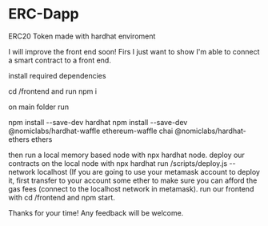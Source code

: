# ERC-Dapp
ERC20 Token made with hardhat enviroment

I will improve the front end soon! Firs I just want to show I'm able to connect a smart contract to a front end.

install required dependencies

cd /frontend and run npm i

on main folder run

npm install --save-dev hardhat
npm install --save-dev @nomiclabs/hardhat-waffle ethereum-waffle chai @nomiclabs/hardhat-ethers ethers

then run a local memory based node with npx hardhat node.
deploy our contracts on the local node with npx hardhat run /scripts/deploy.js --network localhost (If you are going to use your metamask account to deploy it, first 
transfer to your account some ether to make sure you can afford the gas fees (connect to the localhost network in metamask).
run our frontend with cd /frontend and npm start.

Thanks for your time! Any feedback will be welcome.


